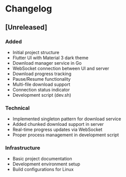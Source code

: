 # Changelog

## [Unreleased]

### Added
- Initial project structure
- Flutter UI with Material 3 dark theme
- Download manager service in Go
- WebSocket connection between UI and server
- Download progress tracking
- Pause/Resume functionality
- Multi-file download support
- Connection status indicator
- Development script (dev.sh)

### Technical
- Implemented singleton pattern for download service
- Added chunked download support in server
- Real-time progress updates via WebSocket
- Proper process management in development script

### Infrastructure
- Basic project documentation
- Development environment setup
- Build configurations for Linux

